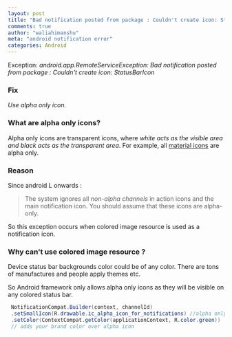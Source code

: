 ```yaml
---
layout: post
title: "Bad notification posted from package : Couldn't create icon: StatusBarIcon"
comments: true
author: "waliahimanshu"
meta: "android notification error"
categories: Android
---
```


Exception:
*android.app.RemoteServiceException: Bad notification posted from package : Couldn't create icon: StatusBarIcon*

### Fix
 *Use alpha only icon.*

### What are alpha only icons?
Alpha only icons are transparent icons, where 
_white acts as the visible area and black acts as the transparent area_.
For example, all [material icons](https://material.io/resources/icons/?style=baseline)
are alpha only.


### Reason
Since android L onwards :
>The system ignores all *non-alpha channels* in action icons and the main notification icon. 
You should assume that these icons are alpha-only.

So this exception occurs when colored image resource is used as a notification icon.

### Why can't use colored image resource ?
Device status bar backgrounds color could be of any color.
There are tons of manufactures and people apply themes etc.

So Android framework only allows alpha only icons as they will be visible on any colored status bar.


```java
 NotificationCompat.Builder(context, channelId)
 .setSmallIcon(R.drawable.ic_alpha_icon_for_notifications) //alpha only icon
 .setColor(ContextCompat.getColor(applicationContext, R.color.green)) 
 // adds your brand color over alpha icon
```
